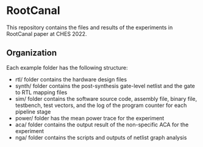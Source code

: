# RootCanal

This repository contains the files and results of the experiments in RootCanal paper at CHES 2022.

## Organization

Each example folder has the following structure:
- rtl/ folder contains the hardware design files
- synth/ folder contains the post-synthesis gate-level netlist and the gate to RTL mapping files
- sim/ folder contains the software source code, assembly file, binary file, testbench, test vectors, and the log of the program counter for each pipeline stage
- power/ folder has the mean power trace for the experiment
- aca/ folder contains the output result of the non-specific ACA for the experiment
- nga/ folder contains the scripts and outputs of netlist graph analysis
